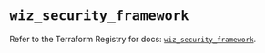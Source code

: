 # `wiz_security_framework`

Refer to the Terraform Registry for docs: [`wiz_security_framework`](https://registry.terraform.io/providers/axtongrams/wiz/1.2.5/docs/resources/security_framework).

